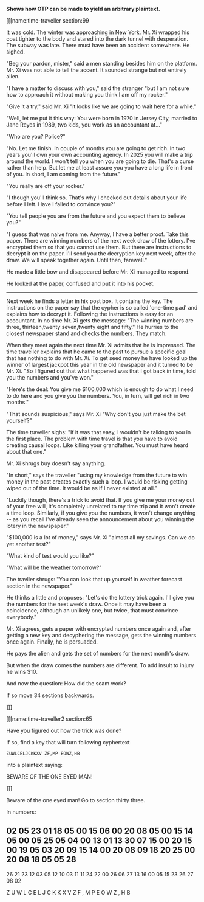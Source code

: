 **Shows how OTP can be made to yield an arbitrary plaintext.**

[[[name:time-traveller section:99

It was cold. The winter was approaching in New York. Mr. Xi wrapped his coat tighter to the body and stared into the dark tunnel with desperation. The subway was late. There must have been an accident somewhere. He sighed.

"Beg your pardon, mister," said a men standing besides him on the platform. Mr. Xi was not able to tell the accent. It sounded strange but not entirely alien.

"I have a matter to discuss with you," said the stranger "but I am not sure how to approach it without making you think I am off my rocker."

"Give it a try," said Mr. Xi "it looks like we are going to wait here for a while."

"Well, let me put it this way: You were born in 1970 in Jersey City, married to Jane Reyes in 1989, two kids, you work as an accountant at..."

"Who are you? Police?"

"No. Let me finish. In couple of months you are going to get rich. In two years you'll own your own accounting agency. In 2025 you will make a trip around the world. I won't tell you when you are going to die. That's a curse rather than help. But let me at least assure you you have a long life in front of you. In short, I am coming from the future."

"You really are off your rocker."

"I though you'll think so. That's why I checked out details about your life before I left. Have I failed to convince you?"

"You tell people you are from the future and you expect them to believe you?"

"I guess that was naive from me. Anyway, I have a better proof. Take this paper. There are winning numbers of the next week draw of the lottery. I've encrypted them so that you cannot use them. But there are instructions to decrypt it on the paper. I'll send you the decryption key next week, after the draw. We will speak together again. Until then, farewell."

He made a little bow and disappeared before Mr. Xi managed to respond.

He looked at the paper, confused and put it into his pocket.

***

Next week he finds a letter in hix post box. It contains the key. The instructions on the paper say that the cypher is so called 'one-time pad' and explains how to decrypt it. Following the instructions is easy for an accountant. In no time Mr. Xi gets the message: "The winning numbers are three, thirteen,twenty seven,twenty eight and fifty." He hurries to the closest newspaper stand and checks the numbers. They match.

When they meet again the next time Mr. Xi admits that he is impressed. The time traveller explains that he came to the past to pursue a specific goal that has nothing to do with Mr. Xi. To get seed money he have looked up the winner of largest jackpot this year in the old newspaper and it turned to be Mr. Xi. "So I figured out that what happened was that I got back in time, told you the numbers and you've won."

"Here's the deal: You give me $100,000 which is enough to do what I need to do here and you give you the numbers. You, in turn, will get rich in two months."

"That sounds suspicious," says Mr. Xi "Why don't you just make the bet yourself?"

The time traveller sighs: "If it was that easy, I wouldn't be talking to you in the first place. The problem with time travel is that you have to avoid creating causal loops. Like killing your grandfather. You must have heard about that one."

Mr. Xi shrugs buy doesn't say anything.

"In short," says the traveller "using my knowledge from the future to win money in the past creates exactly such a loop. I would be risking getting wiped out of the time. It would be as if I never existed at all."

"Luckily though, there's a trick to avoid that. If you give me your money out of your free will, it's completely unrelated to my time trip and it won't create a time loop. Similarly, if you give you the numbers, it won't change anything -- as you recall I've already seen the announcement about you winning the lotery in the newspaper."

"$100,000 is a lot of money," says Mr. Xi "almost all my savings. Can we do yet another test?"

"What kind of test would you like?"

"What will be the weather tomorrow?"

The travller shrugs: "You can look that up yourself in weather forecast section in the newspaper."

He thinks a little and proposes: "Let's do the lottery trick again. I'll give you the numbers for the next week's draw. Once it may have been a coincidence, although an unlikely one, but twice, that must convince everybody."

Mr. Xi agrees, gets a paper with encrypted numbers once again and, after getting a new key and decyphering the message, gets the winning numbers once again. Finally, he is persuaded.

He pays the alien and gets the set of numbers for the next month's draw.

But when the draw comes the numbers are different. To add insult to injury he wins $10.

And now the question: How did the scam work?

If so move 34 sections backwards.

]]]

[[[name:time-traveller2 section:65

Have you figured out how the trick was done?

If so, find a key that will turn following cyphertext

```
ZUWLCELJCKKXV ZF,MP EOWZ,HB
```

into a plaintext saying:

BEWARE OF THE ONE EYED MAN!

]]]

Beware of the one eyed man!
Go to section thirty three.

In numbers:

02 05 23 01 18 05 00 15 06 00 20 08 05 00 15 14 05 00 05 25 05 04 00 13 01 13 30
07 15 00 20 15 00 19 05 03 20 09 15 14 00 20 08 09 18 20 25 00 20 08 18 05 05 28
--------------------------------------------------------------------------------
26 21 23 12 03 05 12 10 03 11 11 24 22 00 26 06 27 13 16 00 05 15 23 26 27 08 02 

Z  U  W  L  C  E  L  J  C  K  K  X  V     Z  F  ,  M  P     E  O  W  Z  ,  H  B



